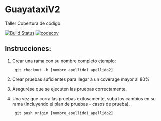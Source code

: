 # GuayataxiV2
Taller Cobertura de código

[![Build Status](https://travis-ci.org/junkluis/GuayataxiV2.svg?branch=jose_masson_pinzon)](https://travis-ci.org/junkluis/GuayataxiV2)
[![codecov](https://codecov.io/gh/junkluis/GuayataxiV2/branch/jose_masson_pinzon/graph/badge.svg)](https://codecov.io/gh/junkluis/GuayataxiV2)


## Instrucciones:

1. Crear una rama con su nombre completo ejemplo:

		git checkout -b [nombre_apellido1_apellido2]

2. Crear pruebas suficientes para llegar a un coverage mayor al 80%

3. Asegurése que se ejecuten las pruebas correctamente. 

4. Una vez que corra las pruebas exitosamente, suba los cambios en su rama (Incluyendo el plan de pruebas - casos de prueba).

		git push origin [nombre_apellido1_apellido2]
